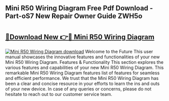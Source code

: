 ## Mini R50 Wiring Diagram Free Pdf Download - Part-oS7 New Repair Owner Guide ZWH5o

# <h2><a href="http://dfqn39.blite.top/?on=Mini+R50+Wiring+Diagram">🔗Download New 👉🔴 Mini R50 Wiring Diagram</a></h2>

[![Mini R50 Wiring Diagram download](https://i.imgur.com/lujVjoI.png)](http://dfqn39.blite.top/?on=Mini+R50+Wiring+Diagram)
Welcome to the Future This user manual showcases the innovative features and functionalities of your new Mini R50 Wiring Diagram. Features & Functionality This section explores the various features and capabilities of your new Mini R50 Wiring Diagram. This remarkable Mini R50 Wiring Diagram features list of features for seamless and efficient performance. We trust that the Mini R50 Wiring Diagram has been a clear and concise resource in your efforts to learn the ins and outs of your new device. In case of any queries or concerns, please do not hesitate to reach out to our customer service team.
